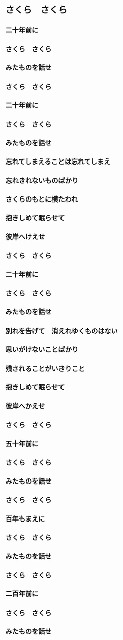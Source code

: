# さくら　さくら

## 二十年前に

## さくら　さくら

## みたものを話せ

## さくら　さくら

## 二十年前に

## さくら　さくら

## みたものを話せ

## 忘れてしまえることは忘れてしまえ

## 忘れきれないものばかり

## さくらのもとに横たわれ

## 抱きしめて眠らせて

## 彼岸へけえせ 

## さくら　さくら

## 二十年前に

## さくら　さくら

## みたものを話せ

## 別れを告げて　消えれゆくものはない

## 思いがけないことばかり

## 残されることがいきりこと

## 抱きしめて眠らせて

## 彼岸へかえせ

## さくら　さくら

## 五十年前に

## さくら　さくら

## みたものを話せ

## さくら　さくら

## 百年もまえに

## さくら　さくら

## みたものを話せ

## さくら　さくら

## 二百年前に

## さくら　さくら

## みたものを話せ